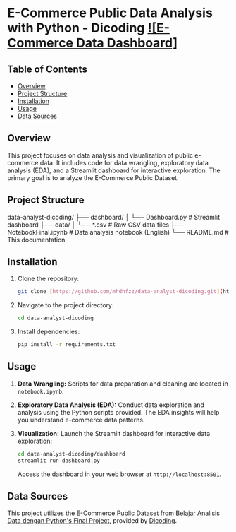 # E-Commerce Public Data Analysis with Python - Dicoding  [![E-Commerce Data Dashboard]](link-to-your-dashboard-image)

## Table of Contents

*   [Overview](#overview)
*   [Project Structure](#project-structure)
*   [Installation](#installation)
*   [Usage](#usage)
*   [Data Sources](#data-sources)

## Overview <a name="overview"></a>

This project focuses on data analysis and visualization of public e-commerce data.  It includes code for data wrangling, exploratory data analysis (EDA), and a Streamlit dashboard for interactive exploration. The primary goal is to analyze the E-Commerce Public Dataset.

## Project Structure <a name="project-structure"></a>
data-analyst-dicoding/
├── dashboard/
│   └── Dashboard.py  # Streamlit dashboard
├── data/
│   └── *.csv           # Raw CSV data files
├── NotebookFinal.ipynb     # Data analysis notebook (English)
└── README.md          # This documentation
## Installation <a name="installation"></a>

1.  Clone the repository:

    ```bash
    git clone [https://github.com/mhdhfzz/data-analyst-dicoding.git](https://github.com/mhdhfzz/data-analyst-dicoding.git)
    ```

2.  Navigate to the project directory:

    ```bash
    cd data-analyst-dicoding
    ```

3.  Install dependencies:

    ```bash
    pip install -r requirements.txt
    ```

## Usage <a name="usage"></a>

1.  **Data Wrangling:**  Scripts for data preparation and cleaning are located in `notebook.ipynb`.

2.  **Exploratory Data Analysis (EDA):**  Conduct data exploration and analysis using the Python scripts provided.  The EDA insights will help you understand e-commerce data patterns.

3.  **Visualization:**  Launch the Streamlit dashboard for interactive data exploration:

    ```bash
    cd data-analyst-dicoding/dashboard
    streamlit run dashboard.py
    ```

    Access the dashboard in your web browser at `http://localhost:8501`.

## Data Sources <a name="data-sources"></a>

This project utilizes the E-Commerce Public Dataset from [Belajar Analisis Data dengan Python's Final Project](https://drive.google.com/file/d/1MsAjPM7oKtVfJL_wRp1qmCajtSG1mdcK/view), provided by [Dicoding](https://www.dicoding.com/).
